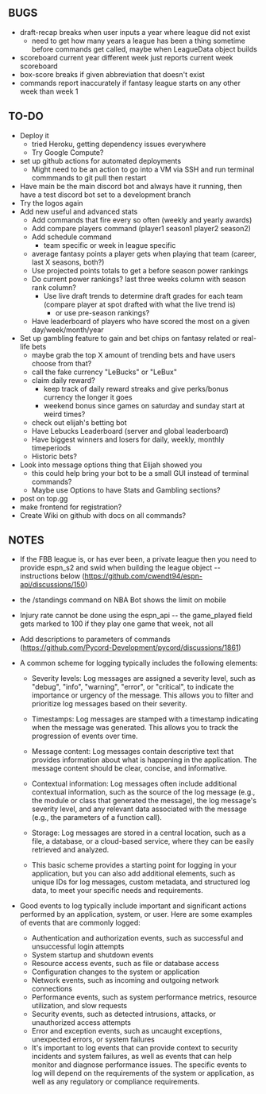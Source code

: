 BUGS 
-----
- draft-recap breaks when user inputs a year where league did not exist
    - need to get how many years a league has been a thing sometime before commands get called, maybe when LeagueData object builds
- scoreboard current year different week just reports current week scoreboard
- box-score breaks if given abbreviation that doesn't exist
- commands report inaccurately if fantasy league starts on any other week than week 1


TO-DO 
-----
- Deploy it 
    - tried Heroku, getting dependency issues everywhere
    - Try Google Compute?
- set up github actions for automated deployments
    - Might need to be an action to go into a VM via SSH and run terminal commmands to git pull then restart
- Have main be the main discord bot and always have it running, then have a test discord bot set to a development branch
- Try the logos again
- Add new useful and advanced stats
    - Add commands that fire every so often (weekly and yearly awards)
    - Add compare players command (player1 season1 player2 season2)
    - Add schedule command
        - team specific or week in league specific
    - average fantasy points a player gets when playing that team (career, last X seasons, both?)
    - Use projected points totals to get a before season power rankings
    - Do current power rankings? last three weeks column with season rank column?
        - Use live draft trends to determine draft grades for each team (compare player at spot drafted with what the live trend is)
            - or use pre-season rankings? 
    - Have leaderboard of players who have scored the most on a given day/week/month/year
- Set up gambling feature to gain and bet chips on fantasy related or real-life bets
    - maybe grab the top X amount of trending bets and have users choose from that?
    - call the fake currency "LeBucks" or "LeBux"
    - claim daily reward?
        - keep track of daily reward streaks and give perks/bonus currency the longer it goes
        - weekend bonus since games on saturday and sunday start at weird times?
    - check out elijah's betting bot
    - Have Lebucks Leaderboard (server and global leaderboard)
    - Have biggest winners and losers for daily, weekly, monthly timeperiods
    - Historic bets? 
- Look into message options thing that Elijah showed you
    - this could help bring your bot to be a small GUI instead of terminal commands?
    - Maybe use Options to have Stats and Gambling sections?
- post on top.gg
- make frontend for registration?
- Create Wiki on github with docs on all commands?


NOTES
-----
- If the FBB league is, or has ever been, a private league then you need to provide 
    espn_s2 and swid when building the league object -- instructions below
    (https://github.com/cwendt94/espn-api/discussions/150)

- the /standings command on NBA Bot shows the limit on mobile

- Injury rate cannot be done using the espn_api -- the game_played field gets marked to 100 if 
    they play one game that week, not all

- Add descriptions to parameters of commands (https://github.com/Pycord-Development/pycord/discussions/1861)

- A common scheme for logging typically includes the following elements:

    - Severity levels: Log messages are assigned a severity level, such as "debug", "info", "warning", "error", or "critical", to indicate the importance or urgency of the message. This allows you to filter and prioritize log messages based on their severity.

    - Timestamps: Log messages are stamped with a timestamp indicating when the message was generated. This allows you to track the progression of events over time.

    - Message content: Log messages contain descriptive text that provides information about what is happening in the application. The message content should be clear, concise, and informative.

    - Contextual information: Log messages often include additional contextual information, such as the source of the log message (e.g., the module or class that generated the message), the log message's severity level, and any relevant data associated with the message (e.g., the parameters of a function call).

    - Storage: Log messages are stored in a central location, such as a file, a database, or a cloud-based service, where they can be easily retrieved and analyzed.
    
    - This basic scheme provides a starting point for logging in your application, but you can also add additional elements, such as unique IDs for log messages, custom metadata, and structured log data, to meet your specific needs and requirements.

- Good events to log typically include important and significant actions performed by an application, system, or user. Here are some examples of events that are commonly logged:

    - Authentication and authorization events, such as successful and unsuccessful login attempts
    - System startup and shutdown events
    - Resource access events, such as file or database access
    - Configuration changes to the system or application
    - Network events, such as incoming and outgoing network connections
    - Performance events, such as system performance metrics, resource utilization, and slow requests
    - Security events, such as detected intrusions, attacks, or unauthorized access attempts
    - Error and exception events, such as uncaught exceptions, unexpected errors, or system failures
    - It's important to log events that can provide context to security incidents and system failures, as well as events that can help monitor and diagnose performance issues. The specific events to log will depend on the requirements of the system or application, as well as any regulatory or compliance requirements.